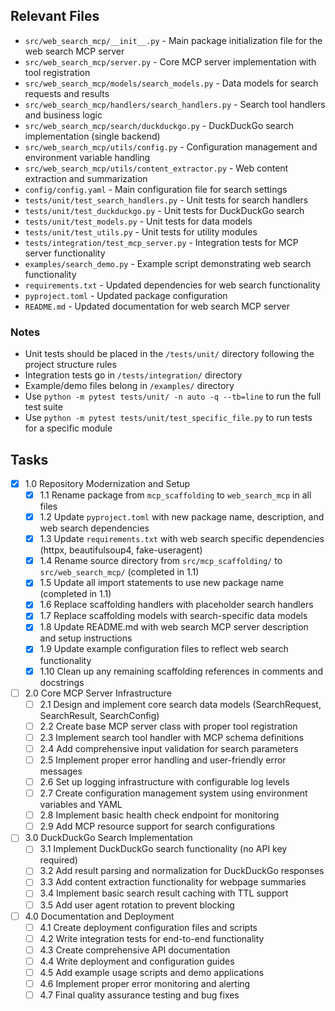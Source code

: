 ## Relevant Files

- `src/web_search_mcp/__init__.py` - Main package initialization file for the web search MCP server
- `src/web_search_mcp/server.py` - Core MCP server implementation with tool registration
- `src/web_search_mcp/models/search_models.py` - Data models for search requests and results
- `src/web_search_mcp/handlers/search_handlers.py` - Search tool handlers and business logic
- `src/web_search_mcp/search/duckduckgo.py` - DuckDuckGo search implementation (single backend)
- `src/web_search_mcp/utils/config.py` - Configuration management and environment variable handling
- `src/web_search_mcp/utils/content_extractor.py` - Web content extraction and summarization
- `config/config.yaml` - Main configuration file for search settings
- `tests/unit/test_search_handlers.py` - Unit tests for search handlers
- `tests/unit/test_duckduckgo.py` - Unit tests for DuckDuckGo search
- `tests/unit/test_models.py` - Unit tests for data models
- `tests/unit/test_utils.py` - Unit tests for utility modules
- `tests/integration/test_mcp_server.py` - Integration tests for MCP server functionality
- `examples/search_demo.py` - Example script demonstrating web search functionality
- `requirements.txt` - Updated dependencies for web search functionality
- `pyproject.toml` - Updated package configuration
- `README.md` - Updated documentation for web search MCP server

### Notes

- Unit tests should be placed in the `/tests/unit/` directory following the project structure rules
- Integration tests go in `/tests/integration/` directory
- Example/demo files belong in `/examples/` directory
- Use `python -m pytest tests/unit/ -n auto -q --tb=line` to run the full test suite
- Use `python -m pytest tests/unit/test_specific_file.py` to run tests for a specific module

## Tasks

- [x] 1.0 Repository Modernization and Setup
  - [x] 1.1 Rename package from `mcp_scaffolding` to `web_search_mcp` in all files
  - [x] 1.2 Update `pyproject.toml` with new package name, description, and web search dependencies
  - [x] 1.3 Update `requirements.txt` with web search specific dependencies (httpx, beautifulsoup4, fake-useragent)
  - [x] 1.4 Rename source directory from `src/mcp_scaffolding/` to `src/web_search_mcp/` (completed in 1.1)
  - [x] 1.5 Update all import statements to use new package name (completed in 1.1)
  - [x] 1.6 Replace scaffolding handlers with placeholder search handlers
  - [x] 1.7 Replace scaffolding models with search-specific data models
  - [x] 1.8 Update README.md with web search MCP server description and setup instructions
  - [x] 1.9 Update example configuration files to reflect web search functionality
  - [x] 1.10 Clean up any remaining scaffolding references in comments and docstrings

- [ ] 2.0 Core MCP Server Infrastructure
  - [ ] 2.1 Design and implement core search data models (SearchRequest, SearchResult, SearchConfig)
  - [ ] 2.2 Create base MCP server class with proper tool registration
  - [ ] 2.3 Implement search tool handler with MCP schema definitions
  - [ ] 2.4 Add comprehensive input validation for search parameters
  - [ ] 2.5 Implement proper error handling and user-friendly error messages
  - [ ] 2.6 Set up logging infrastructure with configurable log levels
  - [ ] 2.7 Create configuration management system using environment variables and YAML
  - [ ] 2.8 Implement basic health check endpoint for monitoring
  - [ ] 2.9 Add MCP resource support for search configurations

- [ ] 3.0 DuckDuckGo Search Implementation
  - [ ] 3.1 Implement DuckDuckGo search functionality (no API key required)
  - [ ] 3.2 Add result parsing and normalization for DuckDuckGo responses
  - [ ] 3.3 Add content extraction functionality for webpage summaries
  - [ ] 3.4 Implement basic search result caching with TTL support
  - [ ] 3.5 Add user agent rotation to prevent blocking

- [ ] 4.0 Documentation and Deployment
  - [ ] 4.1 Create deployment configuration files and scripts
  - [ ] 4.2 Write integration tests for end-to-end functionality
  - [ ] 4.3 Create comprehensive API documentation
  - [ ] 4.4 Write deployment and configuration guides
  - [ ] 4.5 Add example usage scripts and demo applications
  - [ ] 4.6 Implement proper error monitoring and alerting
  - [ ] 4.7 Final quality assurance testing and bug fixes 